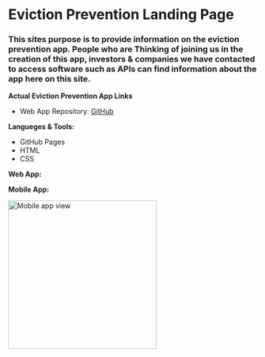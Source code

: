 # Eviction Prevention Landing Page 

### This sites purpose is to provide information on the eviction prevention app. People who are Thinking of joining us in the creation of this app, investors & companies we have contacted to access software such as APIs can find information about the app here on this site.

**Actual Eviction Prevention App Links**
- Web App Repository: [GitHub](https://github.com/LWRGitHub/eviction_prevention)

**Langueges & Tools:**
- GitHub Pages
- HTML
- CSS

**Web App:**




**Mobile App:**

<img alt="Mobile app view" src="https://github.com/lwrgithub/eviction-prevention-landing-page-/blob/master/img/eviction-prevention-mobile-app-view.png" width="300px"/>